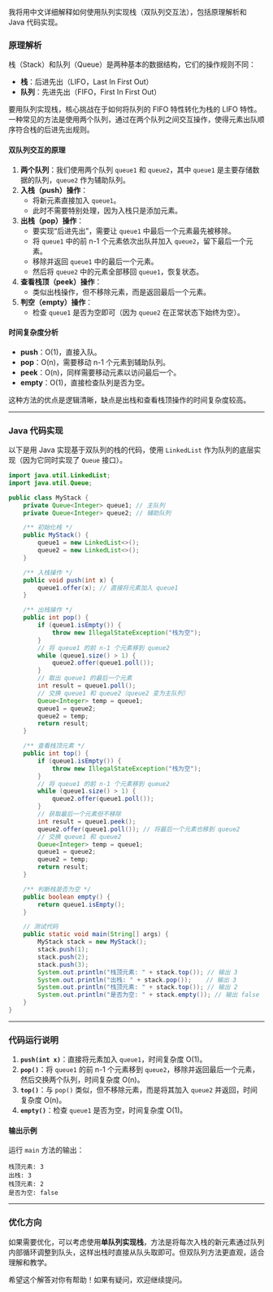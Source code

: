 我将用中文详细解释如何使用队列实现栈（双队列交互法），包括原理解析和 Java 代码实现。

### 原理解析

栈（Stack）和队列（Queue）是两种基本的数据结构，它们的操作规则不同：
- **栈**：后进先出（LIFO，Last In First Out）
- **队列**：先进先出（FIFO，First In First Out）

要用队列实现栈，核心挑战在于如何将队列的 FIFO 特性转化为栈的 LIFO 特性。一种常见的方法是使用两个队列，通过在两个队列之间交互操作，使得元素出队顺序符合栈的后进先出规则。

#### 双队列交互的原理
1. **两个队列**：我们使用两个队列 `queue1` 和 `queue2`，其中 `queue1` 是主要存储数据的队列，`queue2` 作为辅助队列。
2. **入栈（push）操作**：
    - 将新元素直接加入 `queue1`。
    - 此时不需要特别处理，因为入栈只是添加元素。
3. **出栈（pop）操作**：
    - 要实现“后进先出”，需要让 `queue1` 中最后一个元素最先被移除。
    - 将 `queue1` 中的前 n-1 个元素依次出队并加入 `queue2`，留下最后一个元素。
    - 移除并返回 `queue1` 中的最后一个元素。
    - 然后将 `queue2` 中的元素全部移回 `queue1`，恢复状态。
4. **查看栈顶（peek）操作**：
    - 类似出栈操作，但不移除元素，而是返回最后一个元素。
5. **判空（empty）操作**：
    - 检查 `queue1` 是否为空即可（因为 `queue2` 在正常状态下始终为空）。

#### 时间复杂度分析
- **push**：O(1)，直接入队。
- **pop**：O(n)，需要移动 n-1 个元素到辅助队列。
- **peek**：O(n)，同样需要移动元素以访问最后一个。
- **empty**：O(1)，直接检查队列是否为空。

这种方法的优点是逻辑清晰，缺点是出栈和查看栈顶操作的时间复杂度较高。

---

### Java 代码实现

以下是用 Java 实现基于双队列的栈的代码，使用 `LinkedList` 作为队列的底层实现（因为它同时实现了 `Queue` 接口）。

```java
import java.util.LinkedList;
import java.util.Queue;

public class MyStack {
    private Queue<Integer> queue1; // 主队列
    private Queue<Integer> queue2; // 辅助队列

    /** 初始化栈 */
    public MyStack() {
        queue1 = new LinkedList<>();
        queue2 = new LinkedList<>();
    }

    /** 入栈操作 */
    public void push(int x) {
        queue1.offer(x); // 直接将元素加入 queue1
    }

    /** 出栈操作 */
    public int pop() {
        if (queue1.isEmpty()) {
            throw new IllegalStateException("栈为空");
        }
        // 将 queue1 的前 n-1 个元素移到 queue2
        while (queue1.size() > 1) {
            queue2.offer(queue1.poll());
        }
        // 取出 queue1 的最后一个元素
        int result = queue1.poll();
        // 交换 queue1 和 queue2（queue2 变为主队列）
        Queue<Integer> temp = queue1;
        queue1 = queue2;
        queue2 = temp;
        return result;
    }

    /** 查看栈顶元素 */
    public int top() {
        if (queue1.isEmpty()) {
            throw new IllegalStateException("栈为空");
        }
        // 将 queue1 的前 n-1 个元素移到 queue2
        while (queue1.size() > 1) {
            queue2.offer(queue1.poll());
        }
        // 获取最后一个元素但不移除
        int result = queue1.peek();
        queue2.offer(queue1.poll()); // 将最后一个元素也移到 queue2
        // 交换 queue1 和 queue2
        Queue<Integer> temp = queue1;
        queue1 = queue2;
        queue2 = temp;
        return result;
    }

    /** 判断栈是否为空 */
    public boolean empty() {
        return queue1.isEmpty();
    }

    // 测试代码
    public static void main(String[] args) {
        MyStack stack = new MyStack();
        stack.push(1);
        stack.push(2);
        stack.push(3);
        System.out.println("栈顶元素: " + stack.top()); // 输出 3
        System.out.println("出栈: " + stack.pop());    // 输出 3
        System.out.println("栈顶元素: " + stack.top()); // 输出 2
        System.out.println("是否为空: " + stack.empty()); // 输出 false
    }
}
```

---

### 代码运行说明
1. **`push(int x)`**：直接将元素加入 `queue1`，时间复杂度 O(1)。
2. **`pop()`**：将 `queue1` 的前 n-1 个元素移到 `queue2`，移除并返回最后一个元素，然后交换两个队列，时间复杂度 O(n)。
3. **`top()`**：与 `pop()` 类似，但不移除元素，而是将其加入 `queue2` 并返回，时间复杂度 O(n)。
4. **`empty()`**：检查 `queue1` 是否为空，时间复杂度 O(1)。

#### 输出示例
运行 `main` 方法的输出：
```
栈顶元素: 3
出栈: 3
栈顶元素: 2
是否为空: false
```

---

### 优化方向
如果需要优化，可以考虑使用**单队列实现栈**，方法是将每次入栈的新元素通过队列内部循环调整到队头，这样出栈时直接从队头取即可。但双队列方法更直观，适合理解和教学。

希望这个解答对你有帮助！如果有疑问，欢迎继续提问。